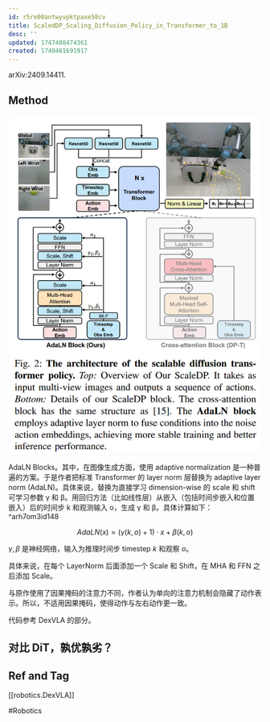 ```yaml
---
id: r5re00antwyvpktpaxe58cv
title: ScaledDP_Scaling_Diffusion_Policy_in_Transformer_to_1B
desc: ''
updated: 1747408474361
created: 1740461691917
---
```


arXiv:2409.14411.

## Method

![scaledp](assets/images/robotics.Scaling_Diffusion_Policy_in_Transformer_to_1B/scaledp.png)

AdaLN Blocks。其中，在图像生成方面，使用 adaptive normalization 是一种普遍的方案。于是作者把标准 Transformer 的 layer norm 层替换为 adaptive layer norm (AdaLN)。具体来说，替换为直接学习 dimension-wise 的 scale 和 shift 可学习参数 γ 和 β。用回归方法（比如线性层）从嵌入（包括时间步嵌入和位置嵌入）后的时间步 k 和观测输入 o，生成 γ 和 β。具体计算如下： ^arh7om3id148

$$
AdaLN(x)=(\gamma (k,o) + 1) \cdot x + \beta (k, o)
$$

$\gamma, \beta$ 是神经网络，输入为推理时间步 timestep $k$ 和观察 $o$。

具体来说，在每个 LayerNorm 后面添加一个 Scale 和 Shift，在 MHA 和 FFN 之后添加 Scale。

与原作使用了因果掩码的注意力不同，作者认为单向的注意力机制会隐藏了动作表示。所以，不适用因果掩码，使得动作与左右动作更一致。

代码参考 DexVLA 的部分。

## 对比 DiT，孰优孰劣？



## Ref and Tag

[[robotics.DexVLA]]

#Robotics